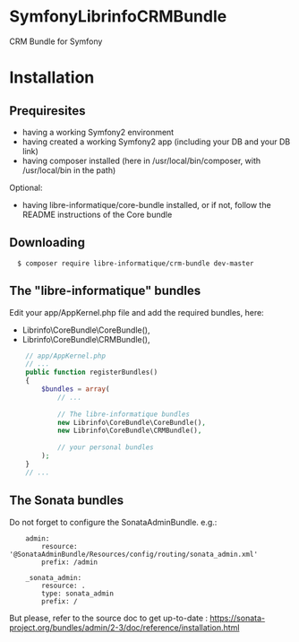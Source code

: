 # SymfonyLibrinfoCRMBundle
CRM Bundle for Symfony

Installation
============

Prequiresites
-------------

* having a working Symfony2 environment
* having created a working Symfony2 app (including your DB and your DB link)
* having composer installed (here in /usr/local/bin/composer, with /usr/local/bin in the path)

Optional:
* having libre-informatique/core-bundle installed, or if not, follow the README instructions of the Core bundle 

Downloading
-----------

```
  $ composer require libre-informatique/crm-bundle dev-master
```

The "libre-informatique" bundles
---------------------------------

Edit your app/AppKernel.php file and add the required bundles, here:
* Librinfo\CoreBundle\CoreBundle(),
* Librinfo\CoreBundle\CRMBundle(),

```php
    // app/AppKernel.php
    // ...
    public function registerBundles()
    {
        $bundles = array(
            // ...
            
            // The libre-informatique bundles
            new Librinfo\CoreBundle\CoreBundle(),
            new Librinfo\CoreBundle\CRMBundle(),
            
            // your personal bundles
        );
    }
    // ...
```

The Sonata bundles
------------------

Do not forget to configure the SonataAdminBundle. e.g.:

```
    admin:
        resource: '@SonataAdminBundle/Resources/config/routing/sonata_admin.xml'
        prefix: /admin
      
    _sonata_admin:
        resource: .
        type: sonata_admin
        prefix: /
```

But please, refer to the source doc to get up-to-date :
https://sonata-project.org/bundles/admin/2-3/doc/reference/installation.html
